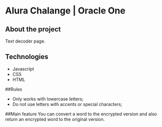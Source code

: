 # Alura Chalange | Oracle One

## About the project
Text decoder page.

## Technologies 
- Javascript
- CSS
- HTML

##Rules
- Only works with lowercase letters;
- Do not use letters with accents or special characters;

##Main feature
You can convert a word to the encrypted version and also return an encrypted word to the original version.
